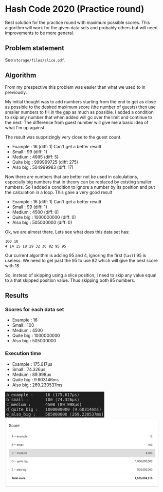 # Hash Code 2020 (Practice round)
Best solution for the practice round with maximum possible scores.
This algorithm will work for the given data sets and probably others but will need improvements to be more general.

## Problem statement
See `storage/files/slice.pdf`.

## Algorithm
From my prespective this problem was easier than what we used to in previously.

My initial thought was to add numbers starting from the end to get as close as possible to the desired maximum score (the number of guests) then use smaller numbers to fill in the gap as much as possible. I added a condition to skip any number that when added will go over the limit and continue to the next.
The difference from guest number will give me a basic idea of what I'm up against.

The result was supprizingly very close to the guest count.
* Example   : 16        (diff: 1) Can't get a better result
* Small     : 99        (diff: 1)
* Medium    : 4995      (diff: 5)
* Quite big : 999999725 (diff: 275)
* Also big  : 504999983 (diff: 17)

Now there are numbers that are better not be used in calculations, especially big numbers that in theory can be replaced by existing smaller numbers.
So I added a condition to ignore a number by its position and put the calculation in a loop.
This gave a very good result
* Example   : 16        (diff: 1) Can't get a better result
* Small     : 99        (diff: 1)
* Medium    : 4500      (diff: 0)
* Quite big : 1000000000 (diff: 0)
* Also big  : 505000000 (diff: 0)

Ok, we are almost there. Lets see what does this data set has:

```
100 10
4 14 15 18 29 32 36 82 95 95
```

Our current algorithm is adding 95 and 4, ignoring the first (`last`) 95 is useless.
We need to get past the 95 to use 82 which will give the best score with 18.

So, instead of skipping using a slice position, I need to skip any value equal to a that skipped position value.
Thus skipping both 95 numbers.

## Results
### Scores for each data set
* Example   : 16
* Small     : 100
* Medium    : 4500
* Quite big : 1000000000
* Also big  : 505000000

### Execution time
* Example   : 175.617µs
* Small     : 74.326µs
* Medium    : 89.998µs
* Quite big : 9.603146ms
* Also big  : 269.230537ms

![alt score](storage/files/execution.png)
![alt score](storage/files/practice2020.png)